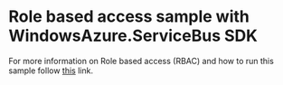 # Role based access sample with WindowsAzure.ServiceBus SDK #

For more information on Role based access (RBAC) and how to run this sample follow [this](https://docs.microsoft.com/en-us/azure/event-hubs/event-hubs-role-based-access-control) link.

